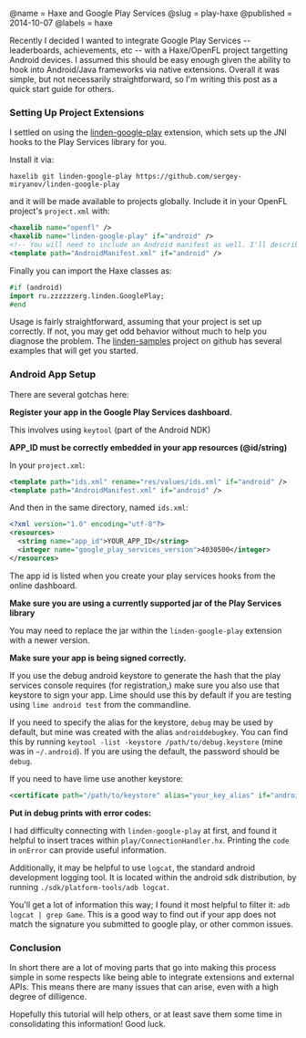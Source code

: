 @name = Haxe and Google Play Services
@slug = play-haxe
@published = 2014-10-07
@labels = haxe

Recently I decided I wanted to integrate Google Play Services -- leaderboards, achievements, etc -- with a Haxe/OpenFL project targetting Android devices. I assumed this should be easy enough given the ability to hook into Android/Java frameworks via native extensions. Overall it was simple, but not necessarily straightforward, so I'm writing this post as a quick start guide for others.

### Setting Up Project Extensions

I settled on using the [linden-google-play](https://github.com/sergey-miryanov/linden-google-play) extension, which sets up the JNI hooks to the Play Services library for you.

Install it via:

    haxelib git linden-google-play https://github.com/sergey-miryanov/linden-google-play

and it will be made available to projects globally. Include it in your OpenFL project's `project.xml` with:

```xml
<haxelib name="openfl" />
<haxelib name="linden-google-play" if="android" />
<!-- You will need to include an Android manifest as well. I'll describe this soon. -->
<template path="AndroidManifest.xml" if="android" />
```

Finally you can import the Haxe classes as:

```haxe
#if (android)
import ru.zzzzzzerg.linden.GooglePlay;
#end
```

Usage is fairly straightforward, assuming that your project is set up correctly. If not, you may get odd behavior without much to help you diagnose the problem. The [linden-samples](https://github.com/sergey-miryanov/linden-samples) project on github has several examples that will get you started.

### Android App Setup

There are several gotchas here:

__Register your app in the Google Play Services dashboard.__

This involves using `keytool` (part of the Android NDK)

__APP_ID must be correctly embedded in your app resources (@id/string)__

In your `project.xml`:

```xml
<template path="ids.xml" rename="res/values/ids.xml" if="android" />
<template path="AndroidManifest.xml" if="android" />
```


And then in the same directory, named `ids.xml`:

```xml
<?xml version="1.0" encoding="utf-8"?>
<resources>
  <string name="app_id">YOUR_APP_ID</string>
  <integer name="google_play_services_version">4030500</integer>
</resources>
```

The app id is listed when you create your play services hooks from the online dashboard.

__Make sure you are using a currently supported jar of the Play Services library__

You may need to replace the jar within the `linden-google-play` extension with a newer version.

__Make sure your app is being signed correctly.__

If you use the debug android keystore to generate the hash that the play services console requires (for registration,) make sure you also use that keystore to sign your app. Lime should use this by default if you are testing using `lime android test` from the commandline.

If you need to specify the alias for the keystore, `debug` may be used by default, but mine was created with the alias `androiddebugkey`. You can find this by running `keytool -list -keystore /path/to/debug.keystore` (mine was in `~/.android`). If you are using the default, the password should be `debug`.

If you need to have lime use another keystore:

```xml
<certificate path="/path/to/keystore" alias="your_key_alias" if="android" />
```

__Put in debug prints with error codes:__

I had difficulty connecting with `linden-google-play` at first, and found it helpful to insert traces within `play/ConnectionHandler.hx`. Printing the `code` in `onError` can provide useful information.

Additionally, it may be helpful to use `logcat`, the standard android development logging tool. It is located within the android sdk distribution, by running `./sdk/platform-tools/adb logcat`.

You'll get a lot of information this way; I found it most helpful to filter it: `adb logcat | grep Game`. This is a good way to find out if your app does not match the signature you submitted to google play, or other common issues.

### Conclusion

In short there are a lot of moving parts that go into making this process simple in some respects like being able to integrate extensions and external APIs. This means there are many issues that can arise, even with a high degree of dilligence.

Hopefully this tutorial will help others, or at least save them some time in consolidating this information! Good luck.

